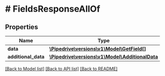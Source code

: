 # # FieldsResponseAllOf

## Properties

Name | Type | Description | Notes
------------ | ------------- | ------------- | -------------
**data** | [**\Pipedrive\versions\v1\Model\GetField[]**](GetField.md) |  |
**additional_data** | [**\Pipedrive\versions\v1\Model\AdditionalData**](AdditionalData.md) |  |

[[Back to Model list]](../../README.md#models) [[Back to API list]](../../README.md#endpoints) [[Back to README]](../../README.md)

